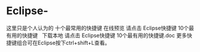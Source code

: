 # Eclipse-
这里只是个人认为的 十个最常用的快捷键
    在线预览 请点击  Eclipse快捷键 10个最有用的快捷键
    下载本地 请点击  Eclipse快捷键 10个最有用的快捷键.doc
更多快捷键组合可在Eclipse按下ctrl+shift+L查看。

